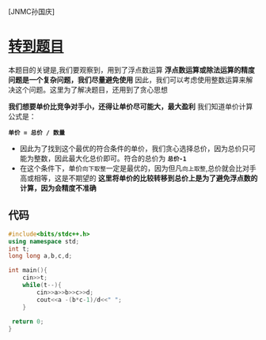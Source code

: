 [JNMC孙国庆]
# [转到题目](https://ac.nowcoder.com/acm/contest/95016/B)

本题目的关键是,我们要观察到，用到了浮点数运算
**浮点数运算或除法运算的精度问题是一个复杂问题，我们尽量避免使用**
因此，我们可以考虑使用整数运算来解决这个问题。这里为了解决题目，还用到了贪心思想

**我们想要单价比竞争对手小，还得让单价尽可能大，最大盈利**
我们知道单价计算公式是：

**`单价 = 总价 / 数量`**
- 因此为了找到这个最优的符合条件的单价，我们贪心选择总价，因为总价只可能为整数，因此最大化总价即可。符合的总价为 **`总价-1`**
- 在这个条件下，单价`向下取整`一定是最优的，因为但凡`向上取整`,总价就会比对手高或相等，这是不期望的
**这里将单价的比较转移到总价上是为了避免浮点数的计算，因为会精度不准确**


## 代码
```cpp
#include<bits/stdc++.h>
using namespace std;
int t;
long long a,b,c,d;

int main(){
    cin>>t;
    while(t--){
        cin>>a>>b>>c>>d;
        cout<<a -(b*c-1)/d<<" ";
    }
    
 return 0;   
}
```